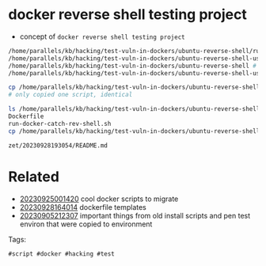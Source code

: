 # docker reverse shell testing project

- concept of `docker reverse shell testing project`

```bash
/home/parallels/kb/hacking/test-vuln-in-dockers/ubuntu-reverse-shell/run-docker-catch-rev-shell.sh # test running an ubuntu docker and catching a reverse shell from it
/home/parallels/kb/hacking/test-vuln-in-dockers/ubuntu-reverse-shell-user-feature-test/run-docker-catch-rev-shell.sh # test running an ubuntu docker and catching a reverse shell from it
/home/parallels/kb/hacking/test-vuln-in-dockers/ubuntu-reverse-shell # save this directory
/home/parallels/kb/hacking/test-vuln-in-dockers/ubuntu-reverse-shell-user-feature-test # save this directory

cp /home/parallels/kb/hacking/test-vuln-in-dockers/ubuntu-reverse-shell/run-docker-catch-rev-shell.sh /home/parallels/kb/hacking/test-vuln-in-dockers/ubuntu-reverse-shell-user-feature-test/run-docker-catch-rev-shell.sh .
# only copied one script, identical

ls /home/parallels/kb/hacking/test-vuln-in-dockers/ubuntu-reverse-shell
Dockerfile
run-docker-catch-rev-shell.sh
cp /home/parallels/kb/hacking/test-vuln-in-dockers/ubuntu-reverse-shell/Dockerfile zet/20230928193054/
```

` zet/20230928193054/README.md `

# Related

- [20230925001420](/zet/20230925001420/README.md) cool docker scripts to migrate
- [20230928164014](/zet/20230928164014/README.md) dockerfile templates
- [20230905212307](/zet/20230905212307/README.md) important things from old install scripts and pen test environ that were copied to environment

Tags:

    #script #docker #hacking #test
